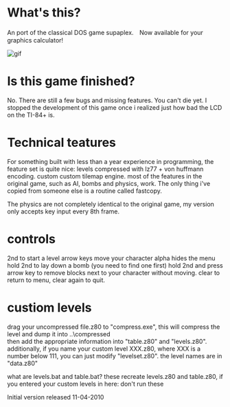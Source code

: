 # What's this?
An port of the classical DOS game supaplex.　Now available for your graphics calculator!

![gif](https://raw.githubusercontent.com/wiki/sDessens/supaplex/supaplex43.gif)

# Is this game finished?
No. There are still a few bugs and missing features. You can't die yet.
I stopped the development of this game once i realized just how bad the LCD on the TI-84+ is.

# Technical teatures
For something built with less than a year experience in programming, the feature set is quite nice:
levels compressed with lz77 + von huffmann encoding.
custom custom tilemap engine.
most of the features in the original game, such as AI, bombs and physics, work.
The only thing i've copied from someone else is a routine called fastcopy.

The physics are not completely identical to the original game, my version only accepts key input every 8th frame.

# controls
2nd to start a level
arrow keys move your character
alpha hides the menu
hold 2nd to lay down a bomb (you need to find one first)
hold 2nd and press arrow key to remove blocks next to your character without moving.
clear to return to menu, clear again to quit.

# custiom levels
drag your uncompressed file.z80 to "compress.exe", this will compress the level and dump it into ..\compressed\
then add the appropriate information into "table.z80" and "levels.z80".
additionally, if you name your custom level XXX.z80, where XXX is a number below 111, you can just modify "levelset.z80".
the level names are in "data.z80"

what are levels.bat and table.bat?
these recreate levels.z80 and table.z80, if you entered your custom levels in here: don't run these

Initial version released 11-04-2010
